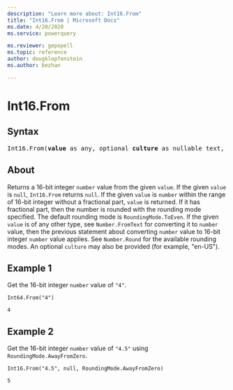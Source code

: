 ```yaml
---
description: "Learn more about: Int16.From"
title: "Int16.From | Microsoft Docs"
ms.date: 4/20/2020
ms.service: powerquery

ms.reviewer: gepopell
ms.topic: reference
author: dougklopfenstein
ms.author: bezhan

---
```

# Int16.From

## Syntax

<pre>
Int16.From(<b>value</b> as any, optional <b>culture</b> as nullable text, optional <b>roundingMode</b> as nullable number) as nullable number
</pre>
  
## About  
Returns a 16-bit integer `number` value from the given `value`. If the given `value` is `null`, `Int16.From` returns `null`. If the given `value` is `number` within the range of 16-bit integer without a fractional part, `value` is returned. If it has fractional part, then the number is rounded with the rounding mode specified. The default rounding mode is `RoundingMode.ToEven`. If the given `value` is of any other type, see `Number.FromText` for converting it to `number` value, then the previous statement about converting `number` value to 16-bit integer `number` value applies. See `Number.Round` for the available rounding modes. An optional `culture` may also be provided (for example, "en-US").

## Example 1
Get the 16-bit integer `number` value of `"4"`.

```powerquery-m
Int64.From("4")
```

`4`

## Example 2
Get the 16-bit integer `number` value of `"4.5"` using `RoundingMode.AwayFromZero`.

```powerquery-m
Int16.From("4.5", null, RoundingMode.AwayFromZero)
```

`5`
